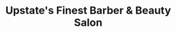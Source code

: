 ---
title: "Upstate's Finest Barber & Beauty Salon"
url: /simpsonville/upstates-finest-barber-und-beauty-salon/
shop: Friseur
---